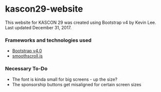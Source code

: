 # kascon29-website
This website for KASCON 29 was created using Bootstrap v4 by Kevin Lee. Last updated December 31, 2017.

### Frameworks and technologies used
* [Bootstrap v4.0](http://getbootstrap.com/ "Bootstrap v4.0")
* [smoothscroll.js](https://github.com/cferdinandi/smooth-scroll "smoothscroll.js")

### Necessary To-Do
* The font is kinda small for big screens - up the size?
* The sponsorship buttons get misaligned for certain screen sizes




